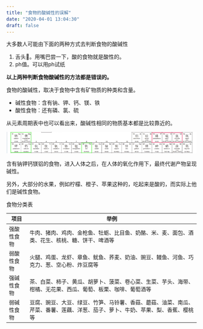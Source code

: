 ```yaml
---
title: "食物的酸碱性的误解"
date: "2020-04-01 13:04:30"
draft: false
---
```

大多数人可能由下面的两种方式去判断食物的酸碱性

1. 舌头👅。用嘴巴尝一下，酸的食物就是酸性的。
2. ph值。可以用ph试纸

**以上两种判断食物酸碱性的方法都是错误的。** 

食物的酸碱性，取决于食物中含有矿物质的种类和含量。

- 碱性食物：含有钠、钾、钙、镁、铁
- 酸性食物：还有磷、氯、硫

从元素周期表中也可以看出来，酸碱性相同的物质基本都是比较靠近的。

![](2022-10-29-20-14-19.png)

含有钠钾钙镁铝的食物，进入人体之后，在人体的氧化作用下，最终代谢产物呈现碱性。

另外，大部分的水果，例如柠檬、橙子、苹果这种的，吃起来是酸的，而实际上他们是碱性食物。

食物分类表

| 项目 | 举例 |
| --- | --- |
| 强酸性食物 | 牛肉、猪肉、鸡肉、金枪鱼、牡蛎、比目鱼、奶酪、米、麦、面包、酒类、花生、核桃、糖、饼干、啤酒等 |
| 弱酸性食物 | 火腿、鸡蛋、龙虾、章鱼、鱿鱼、荞麦、奶油、豌豆、鳗鱼、河鱼、巧克力、葱、空心粉、炸豆腐等 |
| 强碱性食物 | 茶、白菜、柿子、黄瓜、胡萝卜、菠菜、卷心菜、生菜、芋头、海带、柑橘、无花果、西瓜、葡萄、板栗、咖啡、葡萄酒等 |
| 弱碱性食物 | 豆腐、豌豆、大豆、绿豆、竹笋、马铃薯、香菇、蘑菇、油菜、南瓜、芹菜、番薯、莲藕、洋葱、茄子、萝卜、牛奶、苹果、梨、香蕉、樱桃等 |



